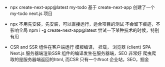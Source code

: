 - npx create-next-app@latest my-todo
    基于 create-next-app 创建了一个my-todo next.js 项目
- npx 
    不用先安装，先安装，可以直接运行，适合项目的测试
    不会留下痕迹，不影响全局
    npm i -g create-next-app@latest
    尝试一下某种技术的时候，特别有用

- CSR and SSR
    组件在客户端运行 模板编译， 挂载， 浏览器 (client) SPA
    Next.js 服务器端渲染SSR 组件的编译发生在服务器端，SEO 非常好
    爬虫爬取的是服务器端返回的html, 而CSR 只有一个#root
    企业站，SEO，掘金